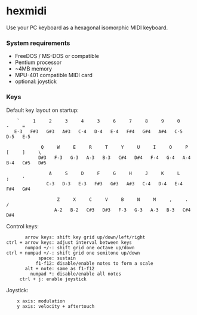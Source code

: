 # hexmidi
Use your PC keyboard as a hexagonal isomorphic MIDI keyboard.

### System requirements
- FreeDOS / MS-DOS or compatible
- Pentium processor
- ~4MB memory
- MPU-401 compatible MIDI card
- optional: joystick

### Keys

Default key layout on startup:
```
    `     1     2     3     4     3     6     7     8     9     0     -     =
   E-3   F#3   G#3   A#3   C-4   D-4   E-4   F#4   G#4   A#4   C-5   D-5   E-5
         
             Q     W     E     R     T     Y     U     I     O     P     [     ]     \
            D#3   F-3   G-3   A-3   B-3   C#4   D#4   F-4   G-4   A-4   B-4   C#5   D#5
         
                A     S     D     F     G     H     J     K     L     ;     '
               C-3   D-3   E-3   F#3   G#3   A#3   C-4   D-4   E-4   F#4   G#4
         
                   Z     X     C     V     B     N     M     ,     .     /
                  A-2   B-2   C#3   D#3   F-3   G-3   A-3   B-3   C#4   D#4
```

Control keys:
```
       arrow keys: shift key grid up/down/left/right
ctrl + arrow keys: adjust interval between keys
       numpad +/-: shift grid one octave up/down
ctrl + numpad +/-: shift grid one semitone up/down
            space: sustain
           f1-f12: disable/enable notes to form a scale
       alt + note: same as f1-f12
         numpad *: disable/enable all notes
	 ctrl + j: enable joystick
```

Joystick:
```
    x axis: modulation
    y axis: velocity + aftertouch
```
